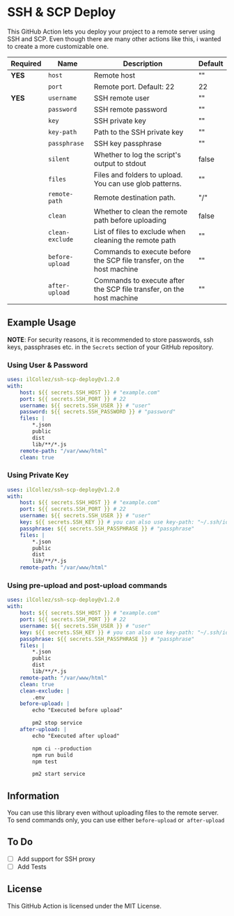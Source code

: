 # SSH & SCP Deploy
This GitHub Action lets you deploy your project to a remote server using SSH and SCP. Even though there are many other actions like this, i wanted to create a more customizable one.

| Required | Name              | Description                                                            | Default   |
|----------|-------------------|------------------------------------------------------------------------|-----------|
| **YES**  | `host`            | Remote host                                                            | ""        |
|          | `port`            | Remote port. Default: 22                                               | 22        |
| **YES**  | `username`        | SSH remote user                                                        | ""        |
|          | `password`        | SSH remote password                                                    | ""        |
|          | `key`             | SSH private key                                                        | ""        |
|          | `key-path`        | Path to the SSH private key                                            | ""        |
|          | `passphrase`      | SSH key passphrase                                                     | ""        |
|          | `silent`          | Whether to log the script's output to stdout                           | false     |
|          | `files`           | Files and folders to upload. You can use glob patterns.                | ""        |
|          | `remote-path`     | Remote destination path.                                               | "/"       |
|          | `clean`           | Whether to clean the remote path before uploading                      | false     |
|          | `clean-exclude`   | List of files to exclude when cleaning the remote path                 | ""        |
|          | `before-upload`   | Commands to execute before the SCP file transfer, on the host machine  | ""        |
|          | `after-upload`    | Commands to execute after the SCP file transfer, on the host machine   | ""        |

## Example Usage
**NOTE**: For security reasons, it is recommended to store passwords, ssh keys, passphrases etc. in the `Secrets` section of your GitHub repository.
### Using User & Password
```yaml
uses: ilCollez/ssh-scp-deploy@v1.2.0
with:
    host: ${{ secrets.SSH_HOST }} # "example.com"
    port: ${{ secrets.SSH_PORT }} # 22
    username: ${{ secrets.SSH_USER }} # "user"
    password: ${{ secrets.SSH_PASSWORD }} # "password"
    files: |
        *.json
        public
        dist
        lib/**/*.js
    remote-path: "/var/www/html"
    clean: true
```

### Using Private Key
```yaml
uses: ilCollez/ssh-scp-deploy@v1.2.0
with:
    host: ${{ secrets.SSH_HOST }} # "example.com"
    port: ${{ secrets.SSH_PORT }} # 22
    username: ${{ secrets.SSH_USER }} # "user"
    key: ${{ secrets.SSH_KEY }} # you can also use key-path: "~/.ssh/id_rsa"
    passphrase: ${{ secrets.SSH_PASSPHRASE }} # "passphrase"
    files: |
        *.json
        public
        dist
        lib/**/*.js
    remote-path: "/var/www/html"
```

### Using pre-upload and post-upload commands
```yaml
uses: ilCollez/ssh-scp-deploy@v1.2.0
with:
    host: ${{ secrets.SSH_HOST }} # "example.com"
    port: ${{ secrets.SSH_PORT }} # 22
    username: ${{ secrets.SSH_USER }} # "user"
    key: ${{ secrets.SSH_KEY }} # you can also use key-path: "~/.ssh/id_rsa"
    passphrase: ${{ secrets.SSH_PASSPHRASE }} # "passphrase"
    files: |
        *.json
        public
        dist
        lib/**/*.js
    remote-path: "/var/www/html"
    clean: true
    clean-exclude: |
        .env
    before-upload: |
        echo "Executed before upload"

        pm2 stop service
    after-upload: |
        echo "Executed after upload"

        npm ci --production
        npm run build
        npm test

        pm2 start service        
```

## Information
You can use this library even without uploading files to the remote server. To send commands only, you can use either `before-upload` or` after-upload`

## To Do
- [ ] Add support for SSH proxy
- [ ] Add Tests

## License
This GitHub Action is licensed under the MIT License.
